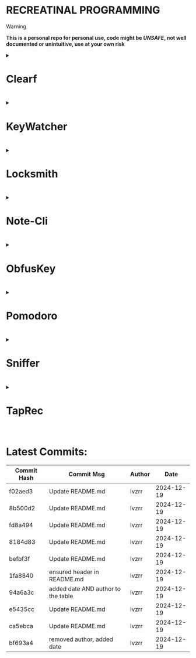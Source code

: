 # RECREATINAL PROGRAMMING
> [!Warning]
**This is a personal repo for personal use, code might be *UNSAFE*, not well documented or unintuitive, use at your own risk**
<details>
<summary><h1>Clearf<h1></summary>


## [Clearf](https://github.com/lvzrr/Recreational-Programming/tree/main/Clearf)

> [!Note]
Only works in **POSIX** systems, or at least in linux, as it gets keystrokes data directly from the driver

Inspired by [this project](https://github.com/tsoding/voidf), i decided to make my own (much simpler but it still works ig), and i decided to use my most used command in the last month for it: 

```bash
> zhs_stats

     1  2142  21.3517%   clear
     2  1538  15.3309%   nvim
     3  945   9.41986%   ls
     4  530   5.28309%   cd
     5  315   3.13995%   git
     6  250   2.49203%   sudo
     7  238   2.37241%   rm
     8  140   1.39553%   cat
     9  121   1.20614%   yay
    10  108   1.07656%   waybar
    11  77    0.767544%  l
    12  77    0.767544%  dec
    13  71    0.707735%  cp
    14  69    0.687799%  python
    15  65    0.647927%  mv
    16  64    0.637959%  mkdir
    17  64    0.637959%  cargo
    18  62    0.618022%  enc
    19  53    0.528309%  gcc
    20  51    0.508373%  gobuster
```
### To run it: 
Make sure you have raylib installed as well as the gcc compiler, then change the script _run.sh_ to fit your own, then run it like this: 
```bash
chmod +x ./run.sh && ./run.sh
```
> [!Warning]
**CLEARF IS COMING**
</details>


<details>
<summary><h1>KeyWatcher<h1></summary>


## [KeyWatcher](https://github.com/lvzrr/Recreational-Programming/tree/main/KeyWatcher)

A multithreaded daemon to display keystrokes through the keyboard using raylib (Only works on **POSIX** operating systems, or at least in Linux)

> [!Warning]
I'm currently working on it, it can't display certain symbols yet (basically because of raylib's shitty UTF-8 render implementation)

### To run it
Ensure gcc and raylib are installed and change the paths in run.sh, then: 
```bash 
chmod +x run.sh && ./run.sh
```
> [!Note] 
I wouldn't change the font, bc i adjusted the buffer so it has 1 more char than the display, but you do you
</details>


<details>
<summary><h1>Locksmith<h1></summary>


## [Locksmith](https://github.com/lvzrr/Recreational-Programming/tree/main/Locksmith)
Random Password Generator in C 
</details>


<details>
<summary><h1>Note-Cli<h1></summary>


## [Note-Cli](https://github.com/lvzrr/Recreational-Programming/tree/main/Note-Cli)
A simple TUI TO-DO app, this uses [this other project](https://github.com/lvzrr/Proyects/tree/main/ObfusKey) for encrypting the notes

> [!NOTE]
Precompiled proyect uses **MY OWN DIRECTORIES**, change the path macros in Note-Cli.h to your own directories and compile again

```bash
chmod +x run.sh
./run.sh
```


</details>


<details>
<summary><h1>ObfusKey<h1></summary>


## [ObfusKey](https://github.com/lvzrr/Recreational-Programming/tree/main/ObfusKey)
Encrypt and decrypt files using randomly generated keys
</details>


<details>
<summary><h1>Pomodoro<h1></summary>


## [Pomodoro](https://github.com/lvzrr/Recreational-Programming/tree/main/Pomodoro)
TUI for a pomodoro timer 
</details>


<details>
<summary><h1>Sniffer<h1></summary>


## [Sniffer](https://github.com/lvzrr/Recreational-Programming/tree/main/Sniffer)
A ls type util that uses nerdfonts to display files clearer than the default ls command
</details>


<details>
<summary><h1>TapRec<h1></summary>


## [TapRec](https://github.com/lvzrr/Recreational-Programming/tree/main/TapRec)
A simple audio recorder, with somewhat of a waveform visualizer in the terminal
</details>


# Latest Commits:
| Commit Hash | Commit Msg | Author | Date |
|-------------|------------|--------|------|
| f02aed3 | Update README.md | lvzrr | 2024-12-19 |
| 8b500d2 | Update README.md | lvzrr | 2024-12-19 |
| fd8a494 | Update README.md | lvzrr | 2024-12-19 |
| 8184d83 | Update README.md | lvzrr | 2024-12-19 |
| befbf3f | Update README.md | lvzrr | 2024-12-19 |
| 1fa8840 | ensured header in README.md | lvzrr | 2024-12-19 |
| 94a6a3c | added date AND author to the table | lvzrr | 2024-12-19 |
| e5435cc | Update README.md | lvzrr | 2024-12-19 |
| ca5ebca | Update README.md | lvzrr | 2024-12-19 |
| bf693a4 | removed author, added date | lvzrr | 2024-12-19 |
